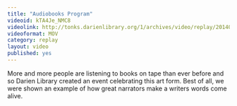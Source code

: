 ```yaml
---
title: "Audiobooks Program"
videoid: kTA4Je_NMC8
videolink: http://tonks.darienlibrary.org/1/archives/video/replay/20140913_audiobooks_festival.mov
videoformat: MOV
category: replay
layout: video
published: yes
---
```


More and more people are listening to books on tape than ever before and so Darien Library created an event celebrating this art form. Best of all, we were shown an example of how great narrators make a writers words come alive.